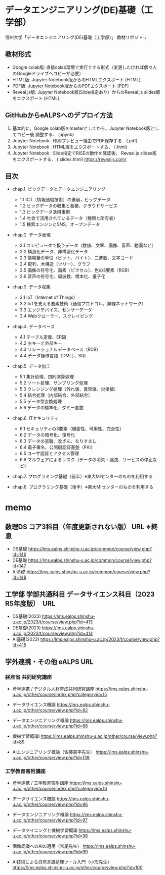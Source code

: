 # データエンジニアリング(DE)基礎（工学部）

信州大学「データエンジニアリング(DE)基礎（工学部）」 教材リポジトリ

## 教材形式

* Google colab版: 直接colab環境で実行できる形式（変更したければ個々人のGoogleドライブへコピーが必要）
* HTML版: Jupyter Notebook版からのHTMLエクスポート (HTML)
* PDF版: Jupyter Notebook版からのPDFエクスポート (PDF)
* Reveal.js版: Jupyter Notebook版(Slide指定あり）からのReveal.js slides版をエクスポート (HTML)

## GitHubからeALPSへのデプロイ方法

1. 基本的に，Google colab版をmasterとしてから，Jupyter Notebook版としてコピー後 調整する． (.ipynb)
2. Jupyter Notebook : 印刷プレビュー経由でPDF保存する．(.pdf)
3. Jupyter Notebook : HTML版をエクスポートする． (.html)
4. Jupyter Notebook : Slide指定でRISEの動作を確認後， Reveal.js slides版をエクスポートする． (.slides.html) https://revealjs.com/

## 目次

* chap.1. ビッグデータとデータエンジニアリング
  * 1.1 ICT（情報通信技術）の進展，ビッグデータ
  * 1.2 ビッグデータの収集と蓄積，クラウドサービス
  * 1.3 ビッグデータ活用事例
  * 1.4 社会で活用されているデータ（種類と所有者）
  * 1.5 検索エンジンとSNS，オープンデータ

* chap.2. データ表現
  * 2.1 コンピュータで扱うデータ（数値、文章、画像、音声、動画など）
  * 2.2 構造化データ、非構造化データ
  * 2.3 情報量の単位（ビット、バイト）、二進数、文字コード
  * 2.4 配列、木構造（ツリー）、グラフ
  * 2.5 画像の符号化、画素（ピクセル）、⾊の3要素（RGB）
  * 2.6 ⾳声の符号化、周波数、標本化、量⼦化

* chap.3. データ収集
  * 3.1 IoT（Internet of Things）
  * 3.2 IoTを支える要素技術（通信プロトコル，無線ネットワーク）
  * 3.3 エッジデバイス、センサーデータ
  * 3.4 Webクローラー、スクレイピング
 
* chap.4. データベース
  * 4.1 テーブル定義、ER図
  * 4.2 主キーと外部キー
  * 4.3 リレーショナルデータベース（RDB）
  * 4.4 データ操作⾔語（DML）、SQL

* chap.5. データ加⼯
  * 5.1 集計処理、四則演算処理
  * 5.2 ソート処理、サンプリング処理
  * 5.3 クレンジング処理（外れ値、異常値、欠損値）
  * 5.4 結合処理（内部結合、外部結合）
  * 5.5 データ型変換処理
  * 5.6 データの標準化、ダミー変数

* chap.6. ITセキュリティ
  * 6.1 セキュリティの3要素（機密性、可用性、完全性）
  * 6.2 データの暗号化、復号化
  * 6.3 データの盗聴、改ざん、なりすまし
  * 6.4 電⼦署名、公開鍵認証基盤（PKI）
  * 6.5 ユーザ認証とアクセス管理
  * 6.6 マルウェアによるリスク（データの消失・漏洩、サービスの停⽌など）

* chap.7. プログラミング基礎（前半）※東大MIセンターのものを利用する
* chap.8. プログラミング基礎（後半）※東大MIセンターのものを利用する


# memo

## 数理DS コア3科目（年度更新されない版） URL ※終息

* DS基礎 https://lms.ealps.shinshu-u.ac.jp/common/course/view.php?id=146
* DE基礎 https://lms.ealps.shinshu-u.ac.jp/common/course/view.php?id=147
* AI基礎 https://lms.ealps.shinshu-u.ac.jp/common/course/view.php?id=148

## 工学部 学部共通科目 データサイエンス科目（2023 R5年度版）　URL

* DS基礎(2023) https://lms.ealps.shinshu-u.ac.jp/2023/t/course/view.php?id=413
* DE基礎(2023) https://lms.ealps.shinshu-u.ac.jp/2023/t/course/view.php?id=414
* AI基礎(2023) https://lms.ealps.shinshu-u.ac.jp/2023/t/course/view.php?id=415


## 学外連携・その他 eALPS URL

### 経産省 共同研究講座

* 産学連携 / デジタル人材育成共同研究講座
https://lms.ealps.shinshu-u.ac.jp/other/course/index.php?categoryid=15

* データサイエンス概論
https://lms.ealps.shinshu-u.ac.jp/other/course/view.php?id=82
* データエンジニアリング概論
https://lms.ealps.shinshu-u.ac.jp/other/course/view.php?id=88
* 機械学習概論I
https://lms.ealps.shinshu-u.ac.jp/other/course/view.php?id=89
* AIエンジニアリング概論（佐藤真平先生）
https://lms.ealps.shinshu-u.ac.jp/other/course/view.php?id=138

### 工学教育寄附講座

* 産学連携 / 工学教育寄附講座
https://lms.ealps.shinshu-u.ac.jp/other/course/index.php?categoryid=16

* データサイエンス概論
https://lms.ealps.shinshu-u.ac.jp/other/course/view.php?id=96
* データエンジニアリング概論
https://lms.ealps.shinshu-u.ac.jp/other/course/view.php?id=97
* データマイニングと機械学習概論
https://lms.ealps.shinshu-u.ac.jp/other/course/view.php?id=98
* 画像認識へのAIの適用（宮尾先生）
https://lms.ealps.shinshu-u.ac.jp/other/course/view.php?id=99
* AI技術による自然言語処理ツール入門（小形先生）
https://lms.ealps.shinshu-u.ac.jp/other/course/view.php?id=100

